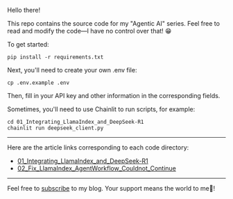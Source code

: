Hello there!

This repo contains the source code for my "Agentic AI" series. Feel free to read and modify the code—I have no control over that! 😁

To get started:

```shell
pip install -r requirements.txt
```

Next, you'll need to create your own .env file:

```shell
cp .env.example .env
```

Then, fill in your API key and other information in the corresponding fields.

Sometimes, you'll need to use Chainlit to run scripts, for example:

```shell
cd 01_Integrating_LlamaIndex_and_DeepSeek-R1
chainlit run deepseek_client.py
```

--------------------------------------------

Here are the article links corresponding to each code directory:
* [01_Integrating_LlamaIndex_and_DeepSeek-R1](https://dataleadsfuture.com/integrating-llamaindex-and-deepseek-r1-for-reasoning_content-and-function-call-features-2)
* [02_Fix_LlamaIndex_AgentWorkflow_Couldnot_Continue](https://www.dataleadsfuture.com/fixing-the-agent-handoff-problem-in-llamaindexs-agentworkflow-system/)

--------------------------------------------

Feel free to [subscribe](https://www.dataleadsfuture.com/deep-diving-into-llamaindex-workflow-event-driven-llm-architecture/#/portal/signup) to my blog. Your support means the world to me🎉!